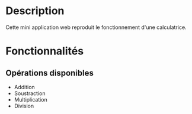 # Description

Cette mini application web reproduit le fonctionnement d'une calculatrice.

# Fonctionnalités
## Opérations disponibles
- Addition
- Soustraction
- Multiplication
- Division